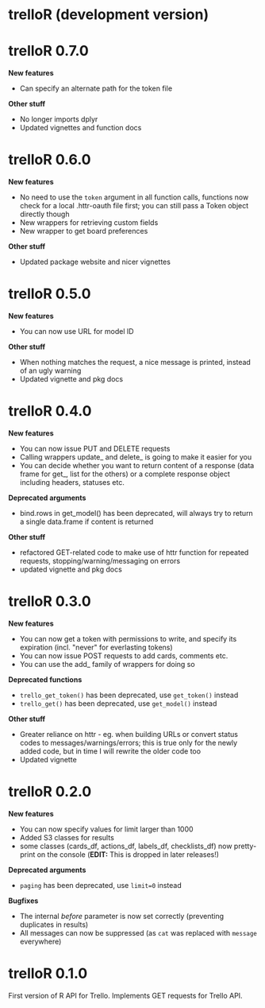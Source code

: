# trelloR (development version)

# trelloR 0.7.0

**New features**

* Can specify an alternate path for the token file

**Other stuff**

* No longer imports dplyr
* Updated vignettes and function docs

# trelloR 0.6.0

**New features**

* No need to use the `token` argument in all function calls, functions now check
  for a local .httr-oauth file first; you can still pass a Token object directly
  though
* New wrappers for retrieving custom fields
* New wrapper to get board preferences

**Other stuff**

* Updated package website and nicer vignettes

# trelloR 0.5.0

**New features**

* You can now use URL for model ID

**Other stuff**

* When nothing matches the request, a nice message is printed, instead of an
  ugly warning
* Updated vignette and pkg docs

# trelloR 0.4.0

**New features**

* You can now issue PUT and DELETE requests
* Calling wrappers update_ and delete_ is going to make it easier for you
* You can decide whether you want to return content of a response (data frame
  for get_, list for the others) or a complete response object including
  headers, statuses etc.

**Deprecated arguments**

* bind.rows in get_model() has been deprecated, will always try to return
  a single data.frame if content is returned

**Other stuff**

* refactored GET-related code to make use of httr function for repeated requests,
  stopping/warning/messaging on errors
* updated vignette and pkg docs

# trelloR 0.3.0

**New features**

* You can now get a token with permissions to write, and specify its expiration
  (incl. "never" for everlasting tokens)
* You can now issue POST requests to add cards, comments etc.
* You can use the add_ family of wrappers for doing so

**Deprecated functions**

* `trello_get_token()` has been deprecated, use `get_token()` instead
* `trello_get()` has been deprecated, use `get_model()` instead

**Other stuff**

* Greater reliance on httr - eg. when building URLs or convert status codes to
  messages/warnings/errors; this is true only for the newly added code,
  but in time I will rewrite the older code too
* Updated vignette

# trelloR 0.2.0

**New features**

* You can now specify values for limit larger than 1000
* Added S3 classes for results
* some classes (cards_df, actions_df, labels_df, checklists_df) now pretty-print
  on the console (**EDIT:** This is dropped in later releases!)

**Deprecated arguments**

* `paging` has been deprecated, use `limit=0` instead

**Bugfixes**

* The internal *before* parameter is now set correctly (preventing duplicates
  in results)
* All messages can now be suppressed (as `cat` was replaced with `message`
  everywhere)

# trelloR 0.1.0

First version of R API for Trello. Implements GET requests for Trello API.
